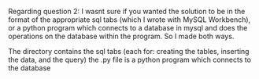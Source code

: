 Regarding question 2:
I wasnt sure if you wanted the solution to be in the format of the appropriate sql tabs (which I wrote with MySQL Workbench),
or a python program which connects to a database in mysql and does the operations on the database within the program.
So I made both ways.

The directory contains the sql tabs (each for: creating the tables, inserting the data, and the query)
the .py file is a python program which connects to the database
